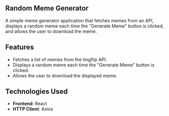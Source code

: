 ## Random Meme Generator

A simple meme generator application that fetches memes from an API, displays a random meme each time the "Generate Meme" button is clicked, and allows the user to download the meme.

## Features

- Fetches a list of memes from the Imgflip API.
- Displays a random meme each time the "Generate Meme" button is clicked.
- Allows the user to download the displayed meme.

## Technologies Used

- **Frontend**: React
- **HTTP Client**: Axios


